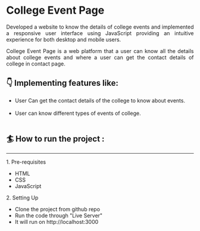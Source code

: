 <h1>College Event Page </h1>

<p align="justify">Developed a website to know the details of college events and implemented a responsive user interface using JavaScript
providing an intuitive experience for both desktop and mobile users.</p>
<p align="justify">College Event Page is a web platform that a user can know all the details about college events and where a user can get the
contact details of college in contact page.</p> 

<h2>👇 Implementing features like:</h2>


<ul>
<li>User Can get the contact details of the college to know about events.</li>
<br/>
<li>User can know different types of events of college.</li>
<br/>
</ul>

<h2>🏄 How to run the project :</h2>
<hr/>
  1. Pre-requisites
    <ul>
    <li> HTML </li>
    <li> CSS </li>
    <li> JavaScript</li>
    </ul>
  2. Setting Up
    <ul>
    <li> Clone the project from github repo </li>
    <li> Run the code through "Live Server"</li>
    <li> It will run on http://localhost:3000</li>
    </ul>

